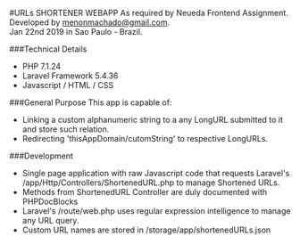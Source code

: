 #URLs SHORTENER WEBAPP
As required by Neueda Frontend Assignment.  
Developed by menonmachado@gmail.com.  
Jan 22nd 2019 in Sao Paulo - Brazil.

###Technical Details
- PHP 7.1.24
- Laravel Framework 5.4.36
- Javascript / HTML / CSS

###General Purpose
This app is capable of:
- Linking a custom alphanumeric string to a any LongURL submitted to it and store such relation.
- Redirecting 'thisAppDomain/cutomString' to respective LongURLs.

###Development
- Single page application with raw Javascript code that requests Laravel's /app/Http/Controllers/ShortenedURL.php to manage Shortened URLs.
- Methods from ShortenedURL Controller are duly documented with PHPDocBlocks
- Laravel's /route/web.php uses regular expression intelligence to manage any URL query.
- Custom URL names are stored in /storage/app/shortenedURLs.json 

